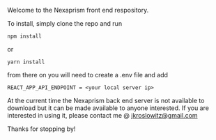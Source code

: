 Welcome to the Nexaprism front end respository.

To install, simply clone the repo and run 

```
npm install
```

or 
```
yarn install
```

from there on you will need to create a .env file and add

```
REACT_APP_API_ENDPOINT = <your local server ip>
```

At the current time the Nexaprism back end server is not available to download but it can be made available to anyone interested. If you are interested in using it, please contact me @ jkroslowitz@gmail.com

Thanks for stopping by!
